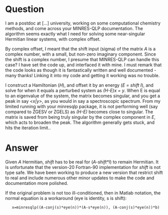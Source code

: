 # Question #

I am a postdoc at [...] university, working on some computational
chemistry methods, and come across your MINRES-QLP documentation. The
algorithm seems exactly what I need for solving some near-singular
Hermitian linear systems, with complex offset.

By complex offset, I meant that the shift input (sigma) of the matrix _A_ is a complex number, with a small, but non-zero imaginary component. Since the shift is a complex number, I presume that MINRES-QLP can handle this case? I have set the code up, and interfaced it with mine. I must remark that the code looks as though it is fantastically written and well documented - many thanks! Linking it into my code and getting it working was no trouble.


I construct a Hamiltonian (_H_), and offset it by an energy (_E = shift I_), and solve for when it equals a perturbed system as _(H-E)x = y_. When E is equal to an eigenvalue of the system, the matrix becomes singular, and you get a peak in say _<x|y>_, as you would in say a spectroscopic spectrum. From my limited running with your minresqlp package, it is not performing well (say compared to ZGESV or ZGELS) as _(H-E)_ becomes close to singular. The matrix is saved from being truly singular by the complex component in _E_, which acts to broaden the peak. The algorithm generally gets stuck, and hits the iteration limit..


# Answer #

Given _A_ Hermitian, _shift_ has to be real for (_A-shift\*I_)  to remain Hermitian.  It is unfortunate that the version-20 Fortran-90 implementation for _shift_ is not type safe.  We have been working to produce a new version that restrict shift to real and include numerous other minor updates to make the code and documentation more polished.



If the original problem is not too ill-conditioned, then in Matlab notation, the normal equation is a workaround (eye is identity, s is shift):
```
   x=minresqlp((A-conj(s)*eye(n))*(A-s*eye(n)), (A-conj(s)*eye(n))*b)
```

